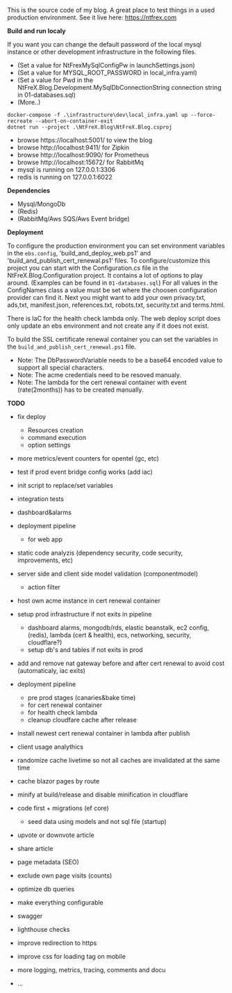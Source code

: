 This is the source code of my blog. A great place to test things in a used production environment. See it live here: https://ntfrex.com

**Build and run localy**

If you want you can change the default password of the local mysql instance or other development infrastructure in the following files.

 - (Set a value for NtFrexMySqlConfigPw in launchSettings.json)
 - (Set a value for MYSQL_ROOT_PASSWORD in local_infra.yaml)
 - (Set a value for Pwd in the NtFreX.Blog.Development.MySqlDbConnectionString connection string in 01-databases.sql)
 - (More..)

```
docker-compose -f .\infrastructure\dev\local_infra.yaml up --force-recreate --abort-on-container-exit
dotnet run --project .\NtFreX.Blog\NtFreX.Blog.csproj
```

 - browse https://localhost:5001/ to view the blog
 - browse http://localhost:9411/ for Zipkin
 - browse http://localhost:9090/ for Prometheus
 - browse http://localhost:15672/ for RabbitMq
 - mysql is running on 127.0.0.1:3306
 - redis is running on 127.0.0.1:6022

**Dependencies**

 - Mysql/MongoDb
 - (Redis)
 - (RabbitMq/Aws SQS/Aws Event bridge)

 **Deployment**
 
To configure the production environment you can set environment variables in the `ebs.config`, 'build_and_deploy_web.ps1' and 'build_and_publish_cert_renewal.ps1' files.
To configure/customize this project you can start with the Configuration.cs file in the NtFreX.Blog.Configuration project. It contains a lot of options to play around. (Examples can be found in `01-databases.sql`)
For all values in the ConfigNames class a value must be set where the choosen configuration provider can find it.
Next you might want to add your own privacy.txt, ads,txt, manifest.json, references.txt, robots.txt, security.txt and terms.html.

There is IaC for the health check lambda only. The web deploy script does only update an ebs environment and not create any if it does not exist.

To build the SSL certificate renewal container you can set the variables in the `build_and_publish_cert_renewal.ps1` file.
 - Note: The DbPasswordVariable needs to be a base64 encoded value to support all special characters.
 - Note: The acme credentials need to be resoved manualy.
 - Note: The lambda for the cert renewal container with event (rate(2months)) has to be created manually.

**TODO**
 - fix deploy
   - Resources creation
   - command execution
   - option settings
 - more metrics/event counters for opentel (gc, etc)
 - test if prod event bridge config works (add iac)
 - init script to replace/set variables
 - integration tests
 - dashboard&alarms
 - deployment pipeline
   - for web app
 - static code analyzis (dependency security, code security, improvements, etc)
 - server side and client side model validation (componentmodel)
   - action filter
  
 - host own acme instance in cert renewal container
 - setup prod infrastructure if not exits in pipeline
   - dashboard alarms, mongodb/rds, elastic beanstalk, ec2 config, (redis), lambda (cert & health), ecs, networking, security, cloudflare?)
   - setup db's and tables if not exits in prod
 - add and remove nat gateway before and after cert renewal to avoid cost (automaticaly, iac exits) 
 - deployment pipeline
   - pre prod stages (canaries&bake time)
   - for cert renewal container
   - for health check lambda
   - cleanup cloudfare cache after release

 - install newest cert renewal container in lambda after publish
 - client usage analythics
 - randomize cache livetime so not all caches are invalidated at the same time
 - cache blazor pages by route
 - minify at build/release and disable minification in cloudflare
 - code first + migrations (ef core)
   - seed data using models and not sql file (startup)
 - upvote or downvote article
 - share article
 - page metadata (SEO)
 - exclude own page visits (counts)
 - optimize db queries
 - make everything configurable
 - swagger
 - lighthouse checks
 - improve redirection to https
 - improve css for loading tag on mobile
 - more logging, metrics, tracing, comments and docu


 - ...
